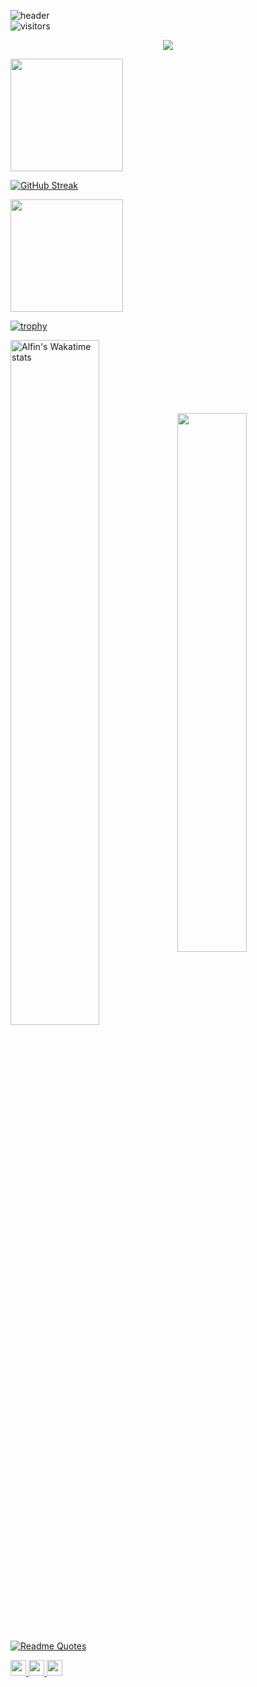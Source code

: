 
![header](https://capsule-render.vercel.app/api?type=waving&color=0:D9AB04,25:FA2,75:D93D04,100:BA0000&height=250&section=header&text=Tharindu%20Gimras&fontSize=90&animation=fadeIn&fontAlignY=38&desc=%20Web%20and%20Mobile%20App%20Developer!&descAlignY=55&descAlign=63.5&fontColor=ffffff)  
![visitors](https://visitor-badge.glitch.me/badge?page_id=Hedes-Productions&left_color=red&right_color=black)


<p align="center">
  <!-- Typing SVG by DenverCoder1 - https://github.com/DenverCoder1/readme-typing-svg -->
  <a href="https://github.com/DenverCoder1/readme-typing-svg">
    <img src="https://readme-typing-svg.demolab.com/?lines=Full-stack%20web%20and%20app%20developer;Electrical%20Eng.%20Undergraduate(UOM);Machine%20Learning%20Enthusiastic&center=true&width=480&height=45&color=D9AB04&vCenter=true=&pause=1000&size=20" /></a>
</p>



<p float="center">
<img height="180em" src="https://github-readme-stats.vercel.app/api?username=Hedes-Productions" /> 

[![GitHub Streak](https://streak-stats.demolab.com/?user=DenverCoder1)](https://git.io/streak-stats)

<img height="180em" src="https://github-readme-stats.vercel.app/api/top-langs/?username=Hedes-Productions&exclude_repo=kvasir,machine-learning&langs_count=9&layout=compact&hide=CSS,PHP"/>

[![trophy](https://github-profile-trophy.vercel.app/?username=Hedes-Productions&row=2&column=3&no-frame=true)](https://github.com/ryo-ma/github-profile-trophy)


</p>


 <a href="https://github.com/AlfinIndrawan/AlfinIndrawan"><img align="center" width="53%" display="flex" src="https://github-readme-stats.vercel.app/api/wakatime?username=AlfinIndrawan&langs_count=8&hide=Other,Others,CSS,C,C++,markdown,Blade%20Template&bg_color=15,904e95,F05138&title_color=fff&text_color=fff&layout=compact&hide_border=true&exclude_repo=swiftExplorationBooks-Answer&custom_title=Wakatime%20Total%20Stats%20Since%20May%202022" alt="Alfin's Wakatime stats" /></a><a href="https://github.com/AlfinIndrawan/AlfinIndrawan"><img align="center" width="47.0%" src="https://github-readme-stats.vercel.app/api?username=alfinindrawan&bg_color=345,F05138,904e95&title_color=fff&text_color=fff&include_all_commits=true&hide_border=true" /></a>


[![Readme Quotes](https://quotes-github-readme.vercel.app/api?type=horizontal&quote=You%20Create%20Opportunities,%20they%20just%20don't%20happen)](https://github.com/piyushsuthar/github-readme-quotes)


<p left="center">
<a href="https://www.linkedin.com/in/tharindu-gimras-19b438202/">
  <img src="https://img.shields.io/badge/linkedin-%230077B5.svg?&style=for-the-badge&logo=linkedin&logoColor=white" height=25>
</a> 
<a href="https://www.facebook.com/tharindu.gimras.7">
  <img src="https://img.shields.io/badge/Facebook-1877F2?style=for-the-badge&logo=facebook&logoColor=white" height=25>
</a>
<a href="mailto:tharindugimras@gmail.com">
  <img src="https://img.shields.io/badge/Gmail-D14836?style=for-the-badge&logo=gmail&logoColor=white" height=25>
</a>
</p>